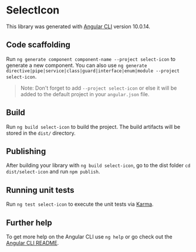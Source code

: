 # SelectIcon

This library was generated with [Angular CLI](https://github.com/angular/angular-cli) version 10.0.14.

## Code scaffolding

Run `ng generate component component-name --project select-icon` to generate a new component. You can also use `ng generate directive|pipe|service|class|guard|interface|enum|module --project select-icon`.
> Note: Don't forget to add `--project select-icon` or else it will be added to the default project in your `angular.json` file. 

## Build

Run `ng build select-icon` to build the project. The build artifacts will be stored in the `dist/` directory.

## Publishing

After building your library with `ng build select-icon`, go to the dist folder `cd dist/select-icon` and run `npm publish`.

## Running unit tests

Run `ng test select-icon` to execute the unit tests via [Karma](https://karma-runner.github.io).

## Further help

To get more help on the Angular CLI use `ng help` or go check out the [Angular CLI README](https://github.com/angular/angular-cli/blob/master/README.md).
